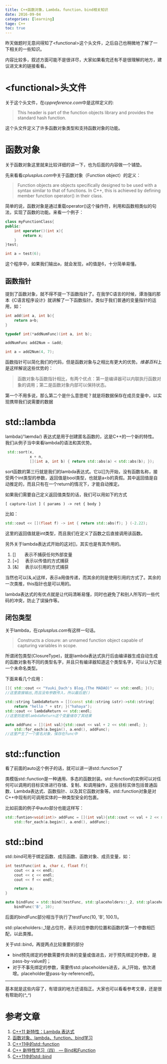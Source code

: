 ```yaml
---
title: C++函数对象，Lambda，function，bind相关知识
date: 2016-09-04
categories: [learning]
tage: C++
toc: true
---
```


昨天做题时无意间得知了&lt;functional&gt;这个头文件，之后自己也稍微地了解了一下相关的一些知识。  

内容比较多，叙述方面可能不是很详尽，大家如果看完还有不是很理解的地方，建议进文末的链接看看。

# **&lt;functional&gt;头文件**
关于这个头文件，在*cppreference.com*中是这样定义的:

>This header is part of the function objects library and provides the standard hash function.

这个头文件定义了许多函数对象类型和支持函数对象的功能。

# **函数对象**
关于函数对象这里就来比较详细的讲一下，也为后面的内容做一个铺垫。  

先来看看*cplusplus.com*中关于函数对象（Function object）的定义：

>Function objects are objects specifically designed to be used with a syntax similar to that of functions. In C++, this is achieved by defining member function operator() in their class.

简单的说，函数对象是通过重载operator()这个操作符，利用和函数相类似的句法，实现了函数的功能。来看一个例子：
```C++
class myFunctionClass{
public:
    int operator()(int x){
        return x;
    }
}test;

int a = test(6);
```
这个程序中，如果我们输出a，就会发现，a的值是6，十分简单易懂。

## **函数指针**
提到了函数对象，就不得不提一下函数指针了。在我学C语言的时候，谭浩强的那本《C语言程序设计》就讲解了一下函数指针。类似于我们普通的变量指针的运用，如：
```C++
int add(int a, int b){
    return a+b;
}

typedef int(*addNumFunc)(int a, int b);

addNumFunc add2Num = &add;

int a = add2Num(4, 7);
```
函数指针可以简化我们的代码，但是函数对象与之相比有更大的优势。*维基百科*上是这样解说这些优势的：

>函数对象与函数指针相比，有两个优点：第一是编译器可以内联执行函数对象的调用；第二是函数对象内部可以保持状态。

第一个不用多说，那么第二个是什么意思呢？就是将数据保存在成员变量中，以实现携带我们说需要的数据

# **std::lambda**

lambda(/'læmdə/) 表达式是用于创建匿名函数的，这是C++的一个新的特性。
我们从例子当中来看lambda的语法和其优势。
```C++
 std::sort(x,
           x + n,
           [](int a, int b) { return std::abs(a) < std::abs(b); });
```
sort函数的第三行就是我们的lambda表达式。它以[]为开始，没有函数名称，接受两个int类型的参数，返回值是bool类型，也就是a&lt;b的真假。其中返回值是自动推定的，而且只有在一个return的情况下，才能自动推定。  

如果我们需要自己定义返回值类型的话，我们可以用如下的方式
```
[ capture-list ] ( params ) -> ret { body }
```
比如：
```C++
std::cout << [](float f) -> int { return std::abs(f); } (-2.22);
```
这里的返回值就是int类型，而且我们在定义了函数之后直接调用该函数。  

另外关于lambda表达式开始的这对[]，其实也是有其作用的。

1. []&emsp;&emsp;表示不捕获任何外部变量
2. [=]&ensp;&emsp;表示以传值的方式捕获
3. [&]&ensp;&emsp;表示以引用的方式捕获

当然也可以[&,a]这样，表示a用值传递，而其余的则是使用引用的方式了。其余的一次类推，this指针也是可以用的。  

lambda表达式的有优点就是让代码清晰易懂，同时也避免了和别人所写的一些代码的冲突，防止了误操作等。

## **闭包类型**
关于lambda，在*cplusplus.com*有这样一句话。

>Constructs a closure: an unnamed function object capable of capturing variables in scope.

所谓闭包类型(ClosureType)，就是lambda表达式执行后由编译器生成自动生成的函数对象有不同的类型名字，并且只有编译器知道这个类型名字，可以认为它是一个未命名类型。  

下面来看几个应用：
```C++
[]{ std::cout << "Yuuki_Dach's Blog.(The MADAO)" << std::endl; }();
//这里直接输出,而且没有参数传入，所以最后是()

std::string lambdaReturn = [](const std::string &str)->std::string{
    return "hello " + str; }("hahaya");
std::cout << lambdaReturn << std::endl;
//这里则是用lambdaReturn这个变量储存了其结果

auto addFunc = [](int val){std::cout << val + 2 << std::endl; };
    std::for_each(a.begin(), a.end(), addFunc);
//这里产生了一个匿名对象，保存在func中
```

# **std::function**
看了前面的auto这个例子的话，就可以讲一讲std::function了  

类模版std::function是一种通用、多态的函数封装。std::function的实例可以对任何可以调用的目标实体进行存储、复制、和调用操作，这些目标实体包括普通函数、Lambda表达式、函数指针、以及其它函数对象等。std::function对象是对C++中现有的可调用实体的一种类型安全的包裹。  

比如前面的例子中auto部分也能这样写：
```C++
std::funtion<void(int)> addFunc = [](int val){std::cout << val + 2 << std::endl; };
    std::for_each(a.begin(), a.end(), addFunc);
```

# **std::bind**
std::bind可用于绑定函数、成员函数、函数对象、成员变量，如：
```C++
int testFunc(int a, char c, float f){
    cout << a << endl;
    cout << c << endl;
    cout << f << endl;

    return a;
}

auto bindFunc = std::bind(testFunc, std::placeholders::_2, std::placeholders::_1, 100.1);
    bindFunc('B', 10);
```
后面的bindFunc部分相当于执行了testFunc(10, 'B', 100.1)。  

std::placeholders::_1是占位符，表示对应参数的位置和函数的第一个参数相匹配，以此类推。  

关于std::bind，再提两点比较重要的部分

- bind预先绑定的参数需要传具体的变量或值进去，对于预先绑定的参数，是pass-by-value的；
- 对于不事先绑定的参数，需要传std::placeholders进去，从_1开始，依次递增。placeholder是pass-by-reference的。  

---

基本就是这些内容了，有错误的地方还请指正。大家也可以看看参考文章，还是很有帮助的(*^_^*)

# **参考文章**
1. [C++11 新特性：Lambda 表达式](https://www.devbean.net/2012/05/cpp11-lambda/)
2. [函数对象、lambda、function、bind学习](http://hahaya.github.io/function-object/)
3. [C++11中的std::function](http://www.jellythink.com/archives/771)
4. [C++ 新特性学习（四） — Bind和Function](https://www.owent.net/2012/02/c-%E6%96%B0%E7%89%B9%E6%80%A7%E5%AD%A6%E4%B9%A0%EF%BC%88%E5%9B%9B%EF%BC%89-bind%E5%92%8Cfunction.html)
5. [C++11中的std::bind](http://www.jellythink.com/archives/773)
